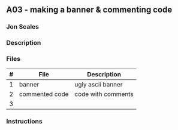 ## A03 - making a banner & commenting code
###  Jon Scales
### Description

### Files

|   #   | File            | Description                                        |
| :---: | --------------- | -------------------------------------------------- |
|   1   |  banner    |  ugly ascii banner      |
|   2   | commented code|   code with comments       |
|   3   |  |  |

### Instructions
